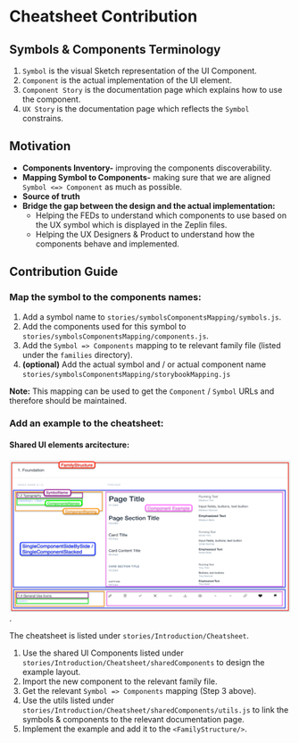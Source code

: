 # Cheatsheet Contribution

## Symbols & Components Terminology

1. `Symbol` is the visual Sketch representation of the UI Component.
2. `Component` is the actual implementation of the UI element.
3. `Component Story` is the documentation page which explains how to use the component.
4. `UX Story` is the documentation page which reflects the `Symbol` constrains.


## Motivation
* **Components Inventory-** improving the components discoverability.
* **Mapping Symbol to Components-** making sure that we are aligned `Symbol <=> Component` as much as possible.
* **Source of truth**
* **Bridge the gap between the design and the actual implementation:**
    * Helping the FEDs to understand which components to use based on the UX symbol which is displayed in the Zeplin files.
    * Helping the UX Designers & Product to understand how the components behave and implemented.


## Contribution Guide

### Map the symbol to the components names:
1. Add a symbol name to `stories/symbolsComponentsMapping/symbols.js`.
2. Add the components used for this symbol to `stories/symbolsComponentsMapping/components.js`.
3. Add the `Symbol => Components` mapping to te relevant family file (listed under the `families` directory).
4. **(optional)** Add the actual symbol and / or actual component name `stories/symbolsComponentsMapping/storybookMapping.js`


**Note:** This mapping can be used to get the `Component` / `Symbol` URLs and therefore should be maintained.


### Add an example to the cheatsheet:

#### Shared UI elements arcitecture:
![shared ui elements](../assets/cheatsheet-ui-elements.png).

The cheatsheet is listed under `stories/Introduction/Cheatsheet`.
1. Use the shared UI Components listed under `stories/Introduction/Cheatsheet/sharedComponents` to design the example layout.
2. Import the new component to the relevant family file.
3. Get the relevant `Symbol => Components` mapping (Step 3 above).
4. Use the utils listed under `stories/Introduction/Cheatsheet/sharedComponents/utils.js` to link the symbols & components to the relevant documentation page.
5. Implement the example and add it to the `<FamilyStructure/>`.
